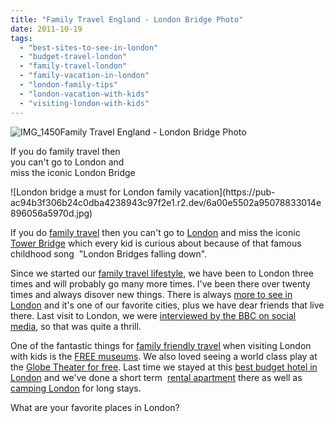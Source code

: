 ```yaml
---
title: "Family Travel England - London Bridge Photo"
date: 2011-10-19
tags: 
  - "best-sites-to-see-in-london"
  - "budget-travel-london"
  - "family-travel-london"
  - "family-vacation-in-london"
  - "london-family-tips"
  - "london-vacation-with-kids"
  - "visiting-london-with-kids"
---
```


![IMG_1450](https://pub-ac94b3f306b24c0dba4238943c97f2e1.r2.dev/6a00e5502a95078833014e8960556c970d.jpg)Family Travel England - London Bridge Photo

If you do family travel then  
you can't go to London and  
miss the iconic London Bridge

<!--more--> ![London bridge a must for London family vacation](https://pub-ac94b3f306b24c0dba4238943c97f2e1.r2.dev/6a00e5502a95078833014e896056a5970d.jpg)

If you do [family travel](http://soultravelers3new.local/2009/04/how-to-travel-the-world-as-a-digital-nomad-family.html "family travel ") then you can't go to [London](http://en.wikipedia.org/wiki/London "london") and miss the iconic [Tower Bridge](http://en.wikipedia.org/wiki/London_Bridge "london bridge") which every kid is curious about because of that famous childhood song  "London Bridges falling down".  
  
Since we started our [family travel lifestyle](http://soultravelers3new.local/2011/02/kids-friends-travel-on-the-ultimate-family-adventure.html "family travel lifestyle"), we have been to London three times and will probably go many more times. I've been there over twenty times and always disover new things. There is always [more to see in London](http://soultravelers3new.local/2009/10/family-travel-photo-england-knight-tapestry-high-tea.html#more "more to see in London") and it's one of our favorite cities, plus we have dear friends that live there. Last visit to London, we were [interviewed by the BBC on social media](http://soultravelers3new.local/2010/12/bbc-interviews-soultravelers3-on-social-media-and-travel.html "interveiw soultravelers3 on BBC about social media and travel "), so that was quite a thrill.  
  
One of the fantastic things for [family friendly travel](http://soultravelers3new.local/2010/02/15-best-tips-for-family-friendly-travel-airplanes-airports-vacation-roadtrips-long-term-family-trave.html "family friendly travel") when visiting London with kids is the [FREE museums](http://www.google.com/cse?cx=001050992314836563403%3Ae46e6t4uayg&cof=FORID%3A&q=london&sa=Go&siteurl=www.soultravelers3.com%2F "london free museums"). We also loved seeing a world class play at the [Globe Theater for free](http://soultravelers3new.local/2009/07/family-travel-photoengland-globe-theatre-king-lear.html "globe theatre free London"). Last time we stayed at this [best budget hotel in London](http://soultravelers3new.local/2011/02/top-budget-hotel-london-travelodge-waterloo-review-central-london-lodging-bargain-family-friendly.html "best budget hotel in london") and we've done a short term  [rental apartment](http://soultravelers3new.local/2009/10/-roomorama-short-term-rentals-usa-london-budget-hotel-apartments-.html "short term rental apartment london") there as well as [camping London](http://www.visitlondon.com/category/accommodation/caravan-and-camping "camping London") for long stays.  
  
What are your favorite places in London?
